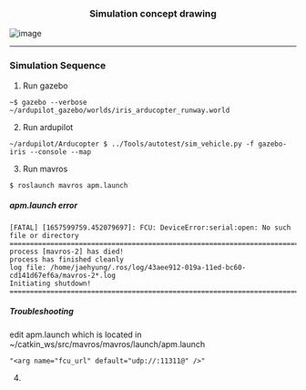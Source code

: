### <div align=center> Simulation concept drawing <div>
![image](https://user-images.githubusercontent.com/79160507/178412154-a51bd9bc-619f-41e0-a44e-d2bc7f991e0c.png)

---

### Simulation Sequence

1) Run gazebo
```
~$ gazebo --verbose ~/ardupilot_gazebo/worlds/iris_arducopter_runway.world
```

2) Run ardupilot
```
~/ardupilot/Arducopter $ ../Tools/autotest/sim_vehicle.py -f gazebo-iris --console --map
```
3) Run mavros 
```
$ roslaunch mavros apm.launch
```

##### apm.launch error
    [FATAL] [1657599759.452079697]: FCU: DeviceError:serial:open: No such file or directory
    ================================================================================REQUIRED process [mavros-2] has died!
    process has finished cleanly
    log file: /home/jaehyung/.ros/log/43aee912-019a-11ed-bc60-cd141d67ef6a/mavros-2*.log
    Initiating shutdown!
    ================================================================================
        
##### Troubleshooting
edit apm.launch which is located in ~/catkin_ws/src/mavros/mavros/launch/apm.launch
```
"<arg name="fcu_url" default="udp://:11311@" />"
```
  
4)
